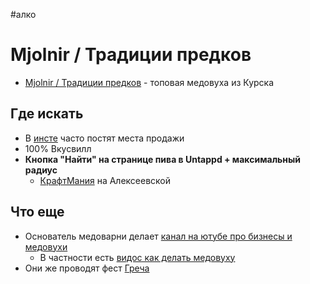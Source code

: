 #алко 

# Mjolnir / Традиции предков

- [Mjolnir / Традиции предков](https://mjolnir.pro/) - топовая медовуха из Курска

## Где искать

- В [инсте](https://www.instagram.com/mjolnir_brewery/) часто постят места продажи
- 100% Вкусвилл
- **Кнопка "Найти" на странице пива в Untappd + максимальный радиус**
	- [КрафтМания](https://www.instagram.com/kraftmania_29/) на Алексеевской

## Что еще

- Основатель медоварни делает [канал на ютубе про бизнесы и медовухи](https://www.youtube.com/@user-yb4xr6uc6f/featured)
	- В частности есть [видос как делать медовуху](https://www.youtube.com/watch?v=V9N35ttYWxY)
- Они же проводят фест [Греча](../travel_and_outdoor/ГастроФесты.md)